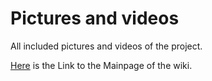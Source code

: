 Pictures and videos
========

All included pictures and videos of the project.

[Here](https://github.com/Carduinodroid/carduinodroid/wiki) is the Link to the Mainpage of the wiki.
